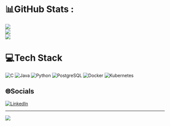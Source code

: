 # 📊GitHub Stats :
![](https://github-readme-stats.vercel.app/api?username=nettoluis&theme=dark&hide_border=false&include_all_commits=true&count_private=false)<br/>
![](https://github-readme-streak-stats.herokuapp.com/?user=nettoluis&theme=dark&hide_border=false)<br/>
![](https://github-readme-stats.vercel.app/api/top-langs/?username=nettoluis&theme=dark&hide_border=false&include_all_commits=true&count_private=false&layout=compact)

# 💻Tech Stack
![C](https://img.shields.io/badge/c-%2300599C.svg?style=flat&logo=c&logoColor=white) ![Java](https://img.shields.io/badge/Java-007396?style=flat&logo=java&logoColor=white)	 ![Python](https://img.shields.io/badge/python-3670A0?style=flat&logo=python&logoColor=ffdd54) ![PostgreSQL](https://img.shields.io/badge/PostgreSQL-%23316192.svg?style=flat&logo=postgresql&logoColor=white) ![Docker](https://img.shields.io/badge/docker-%230db7ed.svg?style=flat&logo=docker&logoColor=white)	![Kubernetes](https://img.shields.io/badge/kubernetes-%23326ce5.svg?style=flat&logo=kubernetes&logoColor=white)	

## 🌐Socials
[![LinkedIn](https://img.shields.io/badge/LinkedIn-%230077B5.svg?logo=linkedin&logoColor=white)](https://linkedin.com/in/nettoluis) 

---

[![](https://visitcount.itsvg.in/api?id=nettoluis&icon=0&color=0)](https://visitcount.itsvg.in)
